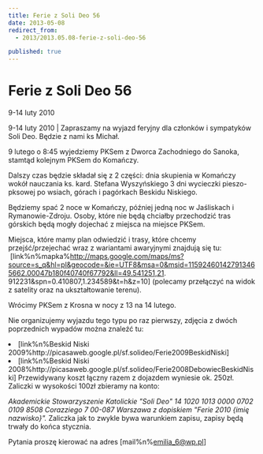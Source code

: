 ```yaml
---
title: Ferie z Soli Deo 56
date: 2013-05-08
redirect_from: 
  - 2013/2013.05.08-ferie-z-soli-deo-56

published: true
---
```




# Ferie z Soli Deo 56

<time>9-14 luty 2010</time>

9-14 luty 2010 | 
Zapraszamy na wyjazd feryjny dla członków i sympatyków Soli Deo. Będzie z nami ks Michał.

9 lutego o 8:45 wyjedziemy PKSem z Dworca Zachodniego do Sanoka, stamtąd kolejnym PKSem do Komańczy.

Dalszy czas będzie składał się z 2 części: dnia skupienia w Komańczy wokół nauczania ks. kard. Stefana Wyszyńskiego 3 dni wycieczki pieszo-pksowej po wsiach, górach i pagórkach Beskidu Niskiego.

Będziemy spać 2 noce w Komańczy, później jedną noc w Jaśliskach i Rymanowie-Zdroju. Osoby, które nie będą chciałby przechodzić tras górskich będą mogły dojechać z miejsca na miejsce PKSem.

Miejsca, które mamy plan odwiedzić i trasy, które chcemy przejść/przejechać wraz z wariantami awaryjnymi znajdują się tu: &nbsp;[link%n%mapka%http://maps.google.com/maps/ms?source=s_q&hl=pl&geocode=&ie=UTF8&msa=0&msid=115924601427913465662.00047b180f40740f67792&ll=49.541251,21.
912231&spn=0.410807,1.234589&t=h&z=10] (polecamy przełączyć na widok z satelity oraz na ukształtowanie terenu).&nbsp;

Wrócimy PKSem z Krosna w nocy z 13 na 14 lutego.

Nie organizujemy wyjazdu tego typu po raz pierwszy, zdjęcia z dwóch poprzednich wypadów można znaleźć tu:
<li>[link%n%Beskid Niski 2009%http://picasaweb.google.pl/sf.solideo/Ferie2009BeskidNiski]</li><li>[link%n%Beskid Niski 2008%http://picasaweb.google.pl/sf.solideo/Ferie2008DebowiecBeskidNiski]
Przewidywany koszt łączny razem z dojazdem wyniesie ok. 250zł. Zaliczki w wysokości 100zł zbieramy na konto:&nbsp;

*Akademickie Stowarzyszenie Katolickie "Soli Deo"
14 1020 1013 0000 0702 0109 8508
Corazziego 7
00-087 Warszawa
z dopiskiem "Ferie 2010 {imię nazwisko}".*
Zaliczka jak to zwykle bywa warunkiem zapisu, zapisy będą trwały 
do końca stycznia.&nbsp;

Pytania proszę kierować na adres [mail%n%emilia_6@wp.pl]         
</li>

<!--{{json:{"created_date":"2013-05-08 20:59:32","publish_down":"0000-00-00 00:00:00","id":"854"}}}-->